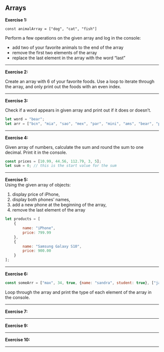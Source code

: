 ## Arrays

**Exercise 1:**  

`const animalArray = ["dog", "cat", "fish"]`

Perform a few operations on the given array and log in the console:
* add two of your favorite animals to the end of the array
* remove the first two elements of the array
* replace the last element in the array with the word “last”

---
**Exercise 2:**  

Create an array with 6 of your favorite foods. Use a loop to iterate through the array, and only print out the foods with an even index.

---
**Exercise 3:**  

Check if a word appears in given array and print out if it does or doesn’t.
``` javascript
let word = "bear";
let arr = ["bcn", "mia", "sao", "mex", "par", "mini", "ams", "bear", "paris", "lis", "mad"];
```
---
**Exercise 4:** 

Given array of numbers, calculate the sum and round the sum to one decimal. Print it in the console.  
``` javascript
const prices = [10.99, 44.56, 112.79, 3, 5];
let sum = 0; // this is the start value for the sum
```
---
**Exercise 5:**  
 Using the given array of objects:
1. display price of iPhone,
1. display both phones’ names,
1. add a new phone at the beginning of the array,
1. remove the last element of the array

```javascript
let products = [
    {
        name: "iPhone",
        price: 799.99
    },
    {
        name: "Samsung Galaxy S10",
        price: 900.00
    }
];
```
---
**Exercise 6:** 
``` javascript
const someArr = ["max", 34, true, {name: "sandra", student: true}, ["javascript", "mongodb", "react"]];
```
Loop through the array and print the type of each element of the array in the console.

---
**Exercise 7:**  
 
---

**Exercise 9:**  
 
---
**Exercise 10:**  


---


